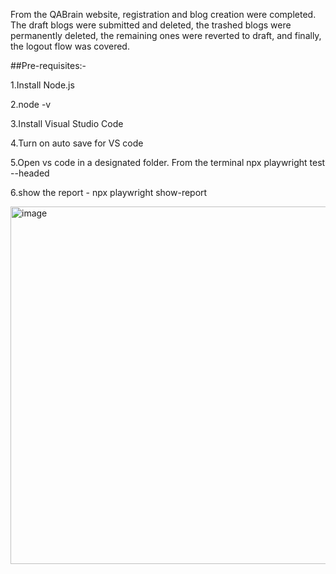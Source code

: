 From the QABrain website, registration and blog creation were completed. The draft blogs were submitted and deleted, the trashed blogs were permanently deleted, the remaining ones were reverted to draft, and finally, the logout flow was covered.

##Pre-requisites:-

1.Install Node.js

2.node -v

3.Install Visual Studio Code

4.Turn on auto save for VS code

5.Open vs code in a designated folder. From the terminal
npx playwright test --headed

6.show the report - 
npx playwright show-report

<img width="1759" height="572" alt="image" src="https://github.com/user-attachments/assets/d63552e4-e775-41fa-9132-8a22f24ee788" />
